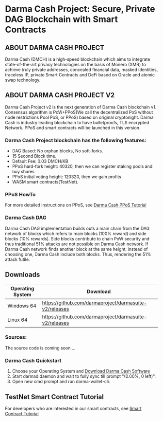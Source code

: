 # Darma Cash Project: Secure, Private DAG Blockchain with Smart Contracts

## ABOUT DARMA CASH PROJECT
Darma Cash (DMCH) is a high-speed blockchain which aims to integrate state-of-the-art privacy technologies on the basis of Monero (XMR) to achieve truly private addresses, concealed financial data, masked identities, traceless IP, private Smart Contracts and DeFi based on Oracle and atomic swap technology.

## ABOUT DARMA CASH PROJECT V2
Darma Cash Project v2 is the next generation of Darma Cash blockchain v1. Consensus algorithm is PoW+PPoS(We call the decentralized PoS without node restrictions Pool PoS, or PPoS) based on original cryptonight. Darma Cash is industry leading blockchain to have bulletproofs, TLS encrypted Network. PPoS and smart contracts will be launched in this version.

### Darma Cash Project blockchain has the following features:
 - DAG Based: No orphan blocks, No soft-forks.
 - 15 Second Block time.
 - Default Fee: 0.03 DMCH/KB
 - PPoS hard-fork height: 40320, then we can register staking pools and buy shares
 - PPoS initial voting height: 120320, then we gain profits
 - WASM smart contracts(TestNet). 

### PPoS HowTo
For more detailed instructions on PPoS, see [Darma Cash PPoS Tutorial](https://github.com/darmaproject/wiki/blob/master/dpos.md)

### Darma Cash DAG
Darma Cash DAG implementation builds outs a main chain from the DAG network of blocks which refers to main blocks (100% reward) and side blocks (10% rewards). Side blocks contribute to chain PoW security and thus traditional 51% attacks are not possible on Darma Cash network. If Darma Cash network finds another block at the same height, instead of choosing one, Darma Cash include both blocks. Thus, rendering the 51% attack futile.

## Downloads
| Operating System | Download                                 |
| ---------------- | ---------------------------------------- |
| Windows 64       | https://github.com/darmaproject/darmasuite-v2/releases |
| Linux 64         | https://github.com/darmaproject/darmasuite-v2/releases |

### Sources:

The source code is coming soon ...

### Darma Cash Quickstart
1. Choose your Operating System and [Download Darma Cash Software](https://github.com/darmaproject/darmasuite-v2/releases)
2. Start darmad daemon and wait to fully sync till prompt "(0.00%, 0 left)".
3. Open new cmd prompt and run darma-wallet-cli.

## TestNet Smart Contract Tutorial 

For developers who are interested in our smart contracts, see [Smart Contract Tutorial](https://github.com/darmaproject/wiki/blob/master/contract-dev.md)

